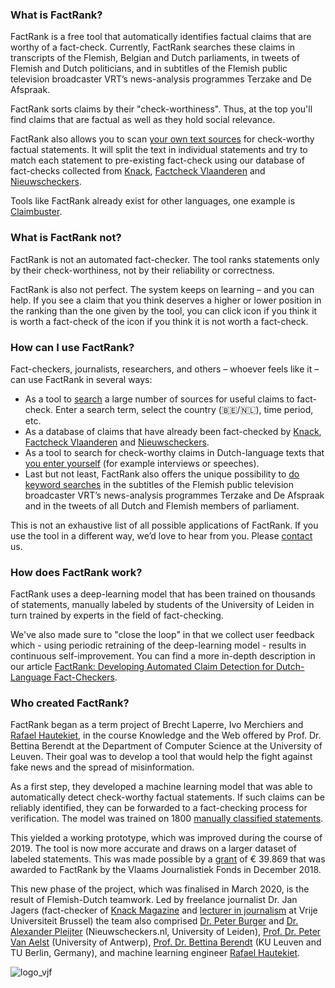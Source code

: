 ### What is FactRank?

FactRank is a free tool that automatically identifies factual claims that are worthy of a fact-check. Currently, FactRank searches these claims in transcripts of the Flemish, Belgian and Dutch parliaments, in tweets of Flemish and Dutch politicians, and in subtitles of the Flemish public television broadcaster VRT’s news-analysis programmes Terzake and De Afspraak.

FactRank sorts claims by their "check-worthiness". Thus, at the top you'll find claims that are factual as well as they hold social relevance.

FactRank also allows you to scan [your own text sources](/tool) for check-worthy factual statements. It will split the text in individual statements and try to match each statement to pre-existing fact-check using our database of fact-checks collected from [Knack](https://www.knack.be/nieuws/factchecker/), [Factcheck Vlaanderen](https://factcheck.vlaanderen/) and [Nieuwscheckers](https://nieuwscheckers.nl/).

Tools like FactRank already exist for other languages, one example is [Claimbuster](https://idir.uta.edu/claimbuster/).

### What is FactRank not?

FactRank is not an automated fact-checker. The tool ranks statements only by their check-worthiness, not by their reliability or correctness.

FactRank is also not perfect. The system keeps on learning – and you can help. If you see a claim that you think deserves a higher or lower position in the ranking than the one given by the tool, you can click            <icon class="feedback" name="search" scale="1" /> icon if you think it is worth a fact-check of the <icon class="feedback" name="trash" scale="1" /> icon if you think it is not worth a fact-check.

### How can I use FactRank? 

Fact-checkers, journalists, researchers, and others – whoever feels like it – can use FactRank in several ways:  
- As a tool to [search](/rank) a large number of sources for useful claims to fact-check. Enter a search term, select the country (🇧🇪/🇳🇱), time period, etc.
- As a database of claims that have already been fact-checked by [Knack](https://www.knack.be/nieuws/factchecker/), [Factcheck Vlaanderen](https://factcheck.vlaanderen/) and [Nieuwscheckers](https://nieuwscheckers.nl/).
- As a tool to search for check-worthy claims in Dutch-language texts that [you enter yourself](/tool) (for example interviews or speeches). 
- Last but not least, FactRank also offers the unique possibility to [do keyword searches](/rank?type=VRT_TERZAKE,VRT_DE_AFSPRAAK) in the subtitles of the Flemish public television broadcaster VRT’s news-analysis programmes Terzake and De Afspraak and in the tweets of all Dutch and Flemish members of parliament.

This is not an exhaustive list of all possible applications of FactRank. If you use the tool in a different way, we’d love to hear from you. Please [contact](/contact) us.

### How does FactRank work?

FactRank uses a deep-learning model that has been trained on thousands of statements, manually labeled by students of the University of Leiden in turn trained by experts in the field of fact-checking.

We've also made sure to "close the loop" in that we collect user feedback which - using periodic retraining of the deep-learning model - results in continuous self-improvement. You can find a more in-depth description in our article [FactRank: Developing Automated Claim Detection for Dutch-Language Fact-Checkers](https://people.cs.kuleuven.be/~bettina.berendt/FactRank/).

### Who created FactRank?

FactRank began as a term project of Brecht Laperre, Ivo Merchiers and [Rafael Hautekiet](https://github.com/lejafar), in the course Knowledge and the Web offered by Prof. Dr. Bettina Berendt at the Department of Computer Science at the University of Leuven. Their goal was to develop a tool that would help the fight against fake news and the spread of misinformation.

As a first step, they developed a machine learning model that was able to automatically detect check-worthy factual statements. If such claims can be reliably identified, they can be forwarded to a fact-checking process for verification. The model was trained on 1800 [manually classified statements](https://github.com/factrank/FactRank/blob/master/data/sentences_dump_28.12.csv).

This yielded a working prototype, which was improved during the course of 2019. The tool is now more accurate and draws on a larger dataset of labeled statements. This was made possible by a [grant](https://www.vlaamsjournalistiekfonds.be/500000-euro-subsidie-voor-innoverende-journalistiek) of € 39.869 that was awarded to FactRank by the Vlaams Journalistiek Fonds in December 2018.

This new phase of the project, which was finalised in March 2020, is the result of Flemish-Dutch teamwork. Led by freelance journalist Dr. Jan Jagers (fact-checker of [Knack Magazine](https://www.knack.be) and [lecturer in journalism](https://www.vub.ac.be/people/jan-jagers) at Vrije Universiteit Brussel) the team also comprised [Dr. Peter Burger](https://www.universiteitleiden.nl/en/staffmembers/peter-burger#tab-1) and [Dr. Alexander Pleijter](https://www.universiteitleiden.nl/medewerkers/alexander-pleijter#tab-1) (Nieuwscheckers.nl, University of Leiden), [Prof. Dr. Peter Van Aelst](https://www.uantwerpen.be/nl/personeel/peter-vanaelst/) (University of Antwerp), [Prof. Dr. Bettina Berendt](https://people.cs.kuleuven.be/~bettina.berendt/) (KU Leuven and TU Berlin, Germany), and machine learning engineer [Rafael Hautekiet](https://github.com/lejafar).

![logo_vjf](/assets/logo_VJF.jpg)

